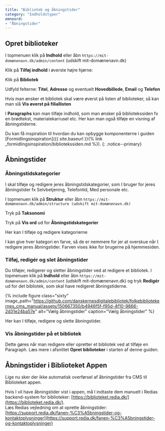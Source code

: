```yaml
---
title: "Bibliotek og åbningstider"
category: "Indholdstyper"
emneord:
- "Åbningstider"
---
```


## Opret biblioteker

I topmenuen klik på **Indhold** eller åbn `https://mit-domænenavn.dk/admin/content` (udskift mit-domænenavn.dk)

Klik på **Tilføj indhold** i øverste højre hjørne:

Klik på **Bibliotek**

Udfyld felterne: **Titel**, **Adresse** og eventuelt **Hovedbillede**, **Email** og **Telefon**

Hvis man ønsker et bibliotek skal være øverst på listen af biblioteker, så kan man slå **Vis øverst på filiallisten**

I **Paragraphs** kan man tilføje indhold, som man ønsker på bibliotekssiden fx en brødtekst, materialekarrusel etc. Her kan man også tilføje en visning af åbningstiderne.

Du kan få inspiration til hvordan du kan opbygge komponenterne i guiden [Formidlingsinspiration]({{ site.baseurl }}{% link _formidlingsinspiration/bibliotekssiden.md %}).
{: .notice--primary}

## Åbningstider

### Åbningstidskategorier
I skal tilføje og redigere jeres åbningstidskategorier, som I bruger for jeres åbningstider fx Selvbetjening, Telefontid, Med personale etc.

I topmenuen klik på **Struktur** eller åbn `https://mit-domænenavn.dk/admin/structure (udskift mit-domænenavn.dk)`

Tryk på **Taksonomi**

Tryk på **Vis ord** ud for **Åbningstidskategorier**

Her kan I tilføje og redigere kategorierne

I kan give hver kategori en farve, så de er nemmere for jer at overskue når I redigere jeres åbningstider. Farven vises ikke for brugerne på hjemmesiden.

### Tilføj, redigér og slet åbningstider
Du tilføjer, redigerer og sletter åbningstider ved at redigere et bibliotek. I topmenuen klik på **Indhold** eller åbn `https://mit-domænenavn.dk/admin/content` (udskift mit-domænenavn.dk) og tryk **Redigér** ud for det bibliotek, som skal have redigeret åbningstiderne.

{% include figure class="sixty" image_path="https://github.com/danskernesdigitalebibliotek/folkebibliotekernes_cms_manual/assets/150667350/b4946f5f-f95d-4f10-9866-2d31e24ba57e" alt="Vælg åbningstider" caption="Vælg åbningstider" %}

Her kan I tilføje, redigere og slette åbningstider.

### Vis åbningstider på et bibliotek
Dette gøres når man redigere eller opretter et bibliotek ved at tilføje en Paragraph. Læs mere i afsnittet **Opret biblioteker** i starten af denne guiden.

## Åbningstider i Biblioteket Appen 
Lige nu sker der ikke automatisk overførsel af åbningstider fra CMS til Biblioteket appen. 

Hvis I vil have åbningstider vist i appen, må I indtaste dem manuelt i Redias backend-system for biblioteker: [https://biblioteket.redia.dk/](https://biblioteket.redia.dk/). \
Læs Redias vejledning om at oprette åbningstider: [https://support.redia.dk/fanen-%C3%A5bningstider-og-kontaktoplysninger](https://support.redia.dk/fanen-%C3%A5bningstider-og-kontaktoplysninger)

